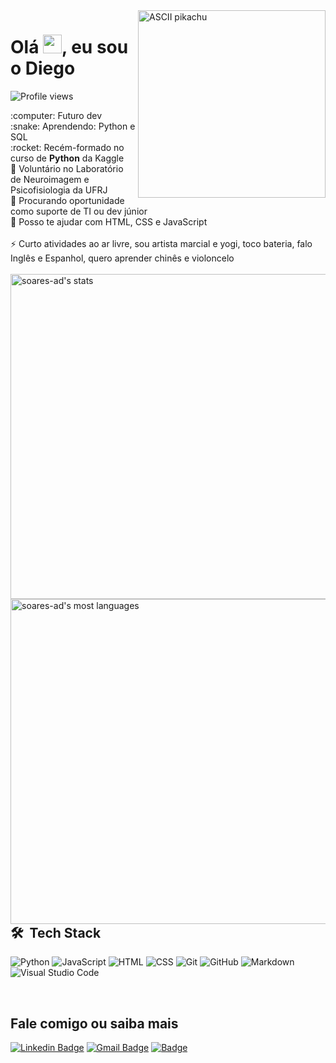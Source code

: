 <!--

  Curtiu o readme e veio ver como eu fiz? Que legal!! 😄
    •  Os badges são do site https://shields.io
    •  Os Github Stats são do repo https://github.com/anuraghazra/github-readme-stats
    •  E o pikachu é só se você desejar do fundo do coração tornar-se um mestre pokémon ⚡

-->

<img align="right" height="300em" src="https://user-images.githubusercontent.com/68669255/144671801-5357299e-0306-447e-8d36-99ce6b3e2b36.gif" alt="ASCII pikachu">
<h1 align="left">Olá <img src="https://raw.githubusercontent.com/kaueMarques/kaueMarques/master/hi.gif" width="30px">, eu sou o Diego</h1>
<p align="left"> <img src="https://komarev.com/ghpvc/?username=soares-ad&color=green" alt="Profile views" /> </p>
:computer: Futuro dev
<br/> :snake: Aprendendo: Python e SQL
<br/> :rocket: Recém-formado no curso de <strong>Python</strong> da Kaggle
<br/> 🧠 Voluntário no Laboratório de Neuroimagem e Psicofisiologia da UFRJ
<br/> 🔭 Procurando oportunidade como suporte de TI ou dev júnior
<br/> 💬 Posso te ajudar com HTML, CSS e JavaScript
<br/>
<br/> ⚡ Curto atividades ao ar livre, sou artista marcial e yogi, toco bateria, falo Inglês e Espanhol, quero aprender chinês e violoncelo
<br/>
<br/>
<img align="right" width="520em" src="https://github-readme-stats.vercel.app/api?username=soares-ad&hide=issues,contribs&show_icons=true&border_radius=0&theme=vue" alt="soares-ad's stats"/>
<img align="right" width="520em" src="https://github-readme-stats.vercel.app/api/top-langs/?username=soares-ad&layout=compact&hide=php,typescript&langs_count=4&border_radius=0&theme=vue" alt="soares-ad's most languages"/>

## 🛠 &nbsp;Tech Stack

![Python](https://img.shields.io/badge/-python-162E1C?style=flat&logo=python)
![JavaScript](https://img.shields.io/badge/-JavaScript-162E1C?style=flat&logo=javascript)
![HTML](https://img.shields.io/badge/-HTML-162E1C?style=flat&logo=HTML5)
![CSS](https://img.shields.io/badge/-CSS-162E1C?style=flat&logo=CSS3&logoColor=1572B6)
![Git](https://img.shields.io/badge/-Git-162E1C?style=flat&logo=git)
![GitHub](https://img.shields.io/badge/-GitHub-162E1C?style=flat&logo=github)
![Markdown](https://img.shields.io/badge/-Markdown-162E1C?style=flat&logo=markdown)
![Visual Studio Code](https://img.shields.io/badge/-Visual%20Studio%20Code-162E1C?style=flat&logo=visual-studio-code&logoColor=007ACC)

<br/>

## Fale comigo ou saiba mais
[![Linkedin Badge](https://img.shields.io/badge/-DiegoSoares-162E1C?style=flat&logo=Linkedin&logoColor=white&link=https://www.linkedin.com/in/diegoasoares/)](https://www.linkedin.com/in/diegoasoares/)
[![Gmail Badge](https://img.shields.io/badge/-Gmail-162E1C?style=flat&logo=Gmail&logoColor=white&link=mailto:augusto.diego.s@gmail.com)](mailto:augusto.diego.s@gmail.com)
[![Badge](https://img.shields.io/badge/-Lattes-162E1C?style=flat&logo=http://lattes.cnpq.br/7341316609743747)](http://lattes.cnpq.br/7341316609743747)

<br/>

<!--
Rascunho:

![Node.js](https://img.shields.io/badge/-Node.js-05122A?style=flat&logo=node.js)&nbsp;
![React](https://img.shields.io/badge/-React-05122A?style=flat&logo=react)&nbsp;
![PostgreSQL](https://img.shields.io/badge/-PostgreSQL-05122A?style=flat&logo=postgresql)&nbsp;
![SQLite](https://img.shields.io/badge/-SQLite-05122A?style=flat&logo=sqlite)&nbsp;

- 🔭 I’m currently working on ...
- 🌱 I’m currently learning ...
- 👯 I’m looking to collaborate on ...
- 🤔 I’m looking for help with ...
- 💬 Ask me about ...
- 📫 How to reach me: ...
- 😄 Pronouns: ...
- ⚡ Fun fact: ...
-->
